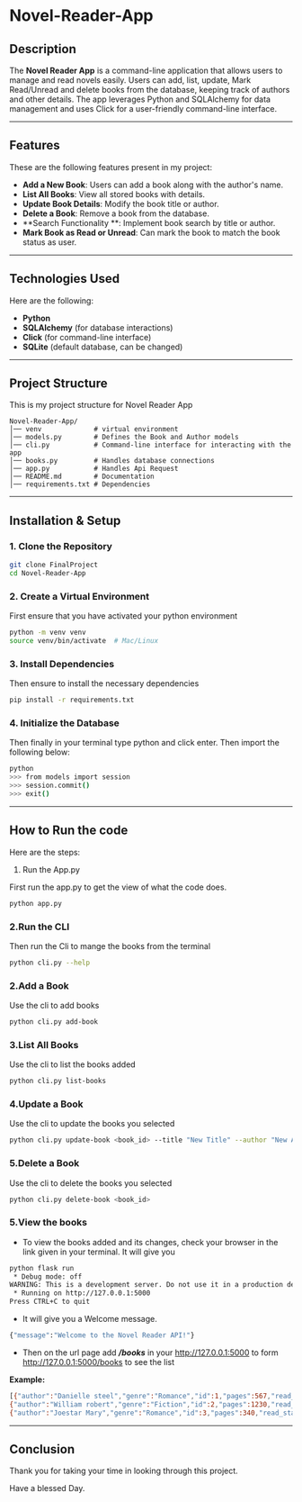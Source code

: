 # Novel-Reader-App

## Description

The **Novel Reader App** is a command-line application that allows users to manage and read novels easily. Users can add, list, update, Mark Read/Unread and delete books from the database, keeping track of authors and other details. The app leverages Python and SQLAlchemy for data management and uses Click for a user-friendly command-line interface.

---

## Features
These are the following features present in my project:

- **Add a New Book**: Users can add a book along with the author's name.
- **List All Books**: View all stored books with details.
- **Update Book Details**: Modify the book title or author.
- **Delete a Book**: Remove a book from the database.
- **Search Functionality **: Implement book search by title or author.
- **Mark Book as Read or Unread**: Can mark the book to match the book status as user.

---

## Technologies Used

Here are the following:

- **Python**
- **SQLAlchemy** (for database interactions)
- **Click** (for command-line interface)
- **SQLite** (default database, can be changed)

---

## Project Structure

This is my project structure for Novel Reader App

```
Novel-Reader-App/
│── venv             # virtual environment
│── models.py        # Defines the Book and Author models
│── cli.py           # Command-line interface for interacting with the app
│── books.py         # Handles database connections
│── app.py           # Handles Api Request
│── README.md        # Documentation
│── requirements.txt # Dependencies
```

---

## Installation & Setup

### 1. Clone the Repository

```sh
git clone FinalProject
cd Novel-Reader-App
```

### 2. Create a Virtual Environment

First ensure that you have activated your python environment

```sh
python -m venv venv
source venv/bin/activate  # Mac/Linux
```

### 3. Install Dependencies

Then ensure to install the necessary dependencies

```sh
pip install -r requirements.txt
```

### 4. Initialize the Database

Then finally in your terminal type python and click enter. Then import the following below:

```sh
python
>>> from models import session
>>> session.commit()
>>> exit()
```

---

## How to Run the code

Here are the steps:

1. Run the App.py 

First run the app.py to get the view of what the code does.

```sh
python app.py
```

### 2.Run the CLI

Then run the Cli to mange the books from the terminal
```sh
python cli.py --help
```

### 2.Add a Book

Use the cli to add books

```sh
python cli.py add-book
```

### 3.List All Books

Use the cli to list the books added

```sh
python cli.py list-books
```

### 4.Update a Book

Use the cli to update the books you selected

```sh
python cli.py update-book <book_id> --title "New Title" --author "New Author"
```

### 5.Delete a Book

Use the cli to delete the books you selected

```sh
python cli.py delete-book <book_id>
```

### 5.View the books

- To view the books added and its changes, check your browser in the link given in your terminal. It will give you

```sh
python flask run
 * Debug mode: off
WARNING: This is a development server. Do not use it in a production deployment. Use a production WSGI server instead.
 * Running on http://127.0.0.1:5000
Press CTRL+C to quit
```
- It will give you a Welcome message.
```sh
{"message":"Welcome to the Novel Reader API!"}
```

- Then on the url page add ***/books***  in your http://127.0.0.1:5000 to form http://127.0.0.1:5000/books to see the list

**Example:**
```sh
[{"author":"Danielle steel","genre":"Romance","id":1,"pages":567,"read_status":"Reading","title":"The House"},
{"author":"William robert","genre":"Fiction","id":2,"pages":1230,"read_status":"Reading","title":"Space Ranger"},
{"author":"Joestar Mary","genre":"Romance","id":3,"pages":340,"read_status":"Reading","title":"Melody"}]
```
---

## Conclusion

Thank you for taking your time in looking through this project.

Have a blessed Day.


